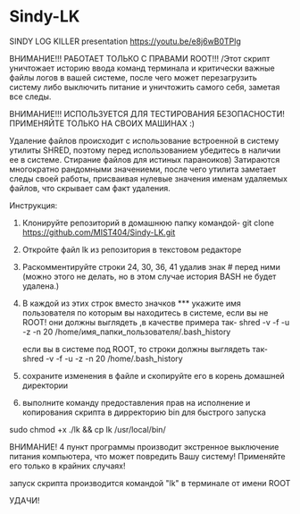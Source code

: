 # Sindy-LK
SINDY LOG KILLER
presentation  https://youtu.be/e8j6wB0TPlg

ВНИМАНИЕ!!! РАБОТАЕТ ТОЛЬКО С ПРАВАМИ ROOT!!! 
/Этот скрипт уничтожает историю ввода команд терминала и критически важные
файлы логов в вашей системе, после чего может перезагрузить систему
либо выключить питание и уничтожить самого себя, заметая все следы.

ВНИМАНИЕ!!! ИСПОЛЬЗУЕТСЯ ДЛЯ ТЕСТИРОВАНИЯ БЕЗОПАСНОСТИ! ПРИМЕНЯЙТЕ ТОЛЬКО 
НА СВОИХ МАШИНАХ :)

Удаление файлов происходит с использование встроенной в систему утилиты SHRED,
поэтому перед использованием убедитесь в наличии ее в системе.
Стирание файлов для истиных параноиков) Затираются многократно рандомными значениеми,
после чего утилита заметает следы своей работы, присваивая нулевые значения именам удаляемых файлов,
что скрывает сам факт удаления.

Инструкция:

1. Клонируйте репозиторий в домашнюю папку командой-
   git clone https://github.com/MIST404/Sindy-LK.git
   
2. Откройте файл lk из репозитория в текстовом редакторе
3. Раскомментируйте строки 24, 30, 36, 41 удалив знак # перед ними (можно этого не делать, но в этом случае история BASH не 
   будет удалена.)
4. В каждой из этих строк вместо значков *** укажите имя пользователя по которым вы находитесь в системе, если вы не ROOT!
   они должны выглядеть ,в качестве примера так- 
     shred -v -f -u -z -n 20 /home/имя_папки_пользователя/.bash_history
     
     если вы в системе под ROOT, то строки должны выглядеть так-
     shred -v -f -u -z -n 20 /home/.bash_history
     
 5. сохраните изменения в файле и скопируйте его в корень домашней директории
 6. выполните команду предоставления прав на исполнение и копирования скрипта в дирректорию bin для быстрого запуска
 
   sudo chmod +x ./lk && cp lk /usr/local/bin/
   
   ВНИМАНИЕ!  4 пункт программы производит экстренное выключение питания компьютера, что может повредить Вашу систему! Применяйте
   его только в крайних случаях!
   
   запуск скрипта производится командой "lk" в терминале от имени ROOT
   
   УДАЧИ!
